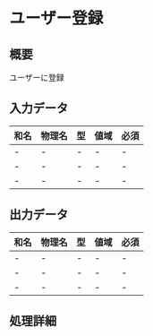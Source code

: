 # ユーザー登録

## 概要
ユーザーに登録

## 入力データ
|和名|物理名|型|値域|必須|
|-|-|-|-|-|
|-|-|-|-|-|
|-|-|-|-|-|
|-|-|-|-|-|

## 出力データ
|和名|物理名|型|値域|必須|
|-|-|-|-|-|
|-|-|-|-|-|
|-|-|-|-|-|
|-|-|-|-|-|

## 処理詳細